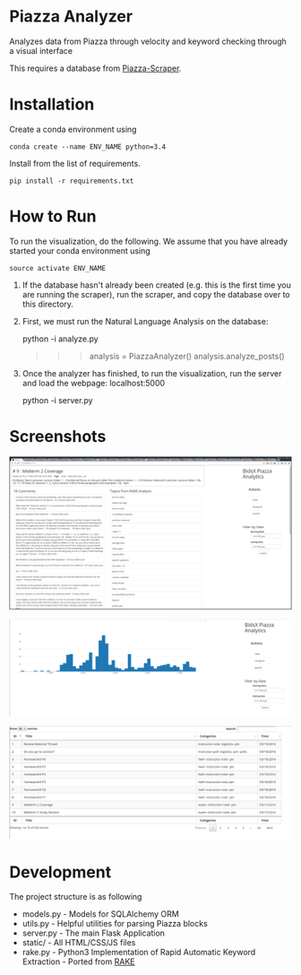 # Piazza Analyzer

Analyzes data from Piazza through velocity and keyword checking through a 
visual interface

This requires a database from [Piazza-Scraper](https://github.com/bidsX/piazza-scraper).

# Installation

Create a conda environment using

	conda create --name ENV_NAME python=3.4

Install from the list of requirements.


	pip install -r requirements.txt

# How to Run

To run the visualization, do the following. We assume that you have already started your conda environment using

	source activate ENV_NAME

1) If the database hasn't already been created (e.g. this is the first time you are running the scraper), run the scraper, and copy the database over to this directory.
	
2) First, we must run the Natural Language Analysis on the database:
	
	python -i analyze.py

	>>> analysis = PiazzaAnalyzer()
	>>> analysis.analyze_posts()

2) Once the analyzer has finished, to run the visualization, run the server and load the webpage: localhost:5000

	python -i server.py



# Screenshots

![Post Analysis](/screenshots/singlepost.png?raw=true "Post Analysis")

![Histogram](/screenshots/histogram.png?raw=true "Histogram")

![Table View](/screenshots/table.png?raw=true "Table View")

# Development

The project structure is as following

- models.py - Models for SQLAlchemy ORM
- utils.py  - Helpful utilities for parsing Piazza blocks
- server.py - The main Flask Application
- static/ 	- All HTML/CSS/JS files
- rake.py   - Python3 Implementation of  Rapid Automatic Keyword Extraction - Ported from [RAKE](https://github.com/aneesha/RAKE)

